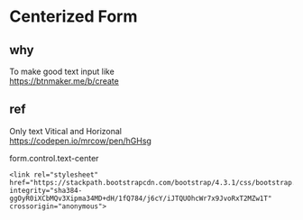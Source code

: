# Centerized Form
## why
To make good text input like  
https://btnmaker.me/b/create

## ref
Only text Vitical and Horizonal  
https://codepen.io/mrcow/pen/hGHsg

form.control.text-center

```
<link rel="stylesheet" href="https://stackpath.bootstrapcdn.com/bootstrap/4.3.1/css/bootstrap.min.css" integrity="sha384-ggOyR0iXCbMQv3Xipma34MD+dH/1fQ784/j6cY/iJTQUOhcWr7x9JvoRxT2MZw1T" crossorigin="anonymous">
```
